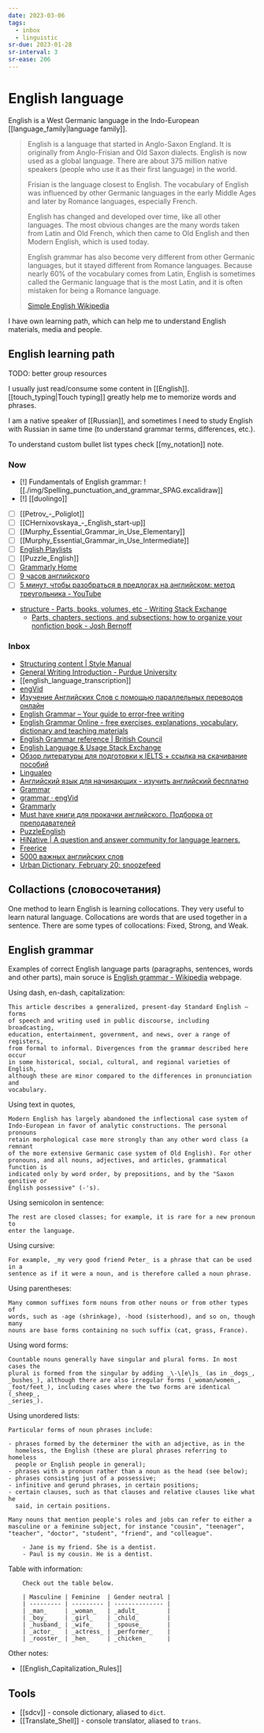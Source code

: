 ```yaml
---
date: 2023-03-06
tags:
  - inbox
  - linguistic
sr-due: 2023-01-28
sr-interval: 3
sr-ease: 206
---
```


# English language

English is a West Germanic language in the Indo-European
[[language_family|language family]].

> English is a language that started in Anglo-Saxon England. It is originally
> from Anglo-Frisian and Old Saxon dialects. English is now used as a global
> language. There are about 375 million native speakers (people who use it as
> their first language) in the world.
>
> Frisian is the language closest to English. The vocabulary of English was
> influenced by other Germanic languages in the early Middle Ages and later by
> Romance languages, especially French.
>
> English has changed and developed over time, like all other languages. The
> most obvious changes are the many words taken from Latin and Old French, which
> then came to Old English and then Modern English, which is used today.
>
> English grammar has also become very different from other Germanic languages,
> but it stayed different from Romance languages. Because nearly 60% of the
> vocabulary comes from Latin, English is sometimes called the Germanic language
> that is the most Latin, and it is often mistaken for being a Romance language.
>
> [Simple English Wikipedia](https://simple.wikipedia.org/wiki/English_language)

I have own learning path, which can help me to understand English materials,
media and people.

## English learning path

TODO: better group resources

I usually just read/consume some content in [[English]].
[[touch_typing|Touch typing]] greatly help me to memorize words and phrases.

I am a native speaker of [[Russian]], and sometimes I need to study
English with Russian in same time (to understand grammar terms, differences,
etc.).

To understand custom bullet list types check [[my_notation]] note.

### Now

- [!] Fundamentals of English grammar:
      ![[./img/Spelling_punctuation_and_grammar_SPAG.excalidraw]]
- [!] [[duolingo]]
- [ ] [[Petrov_-_Poliglot]]
- [ ] [[CHernixovskaya_-_English_start-up]]
- [ ] [[Murphy_Essential_Grammar_in_Use_Elementary]]
- [ ] [[Murphy_Essential_Grammar_in_Use_Intermediate]]
- [ ] [English Playlists](https://boosty.to/englishplaylists)
- [ ] [[Puzzle_English]]
- [ ] [Grammarly Home](https://www.grammarly.com/blog/capitalization-rules/)
- [ ] [9 часов английского](https://www.youtube.com/watch?v=PqBT7xpmZlE)
- [ ] [5 минут, чтобы разобраться в предлогах на английском: метод треугольника - YouTube](https://www.youtube.com/watch?v=cgYMtuFa8Iw)
- [structure - Parts, books, volumes, etc - Writing Stack Exchange](https://writing.stackexchange.com/questions/7083/parts-books-volumes-etc)
  - [Parts, chapters, sections, and subsections: how to organize your nonfiction book - Josh Bernoff](https://bernoff.com/blog/parts-chapters-sections-and-subsections-how-to-organize-your-nonfiction-book)

### Inbox

- [Structuring content | Style Manual](https://www.stylemanual.gov.au/structuring-content)
- [General Writing Introduction - Purdue University](https://owl.purdue.edu/owl/general_writing/index.html)
- [[english_language_transcription]]
- [engVid](https://www.engvid.com/)
- [Изучение Английских Слов с помощью параллельных переводов онлайн](https://studyenglishwords.com/)
- [English Grammar – Your guide to error-free writing](https://www.englishgrammar.org/)
- [English Grammar Online - free exercises, explanations, vocabulary, dictionary and teaching materials](https://www.ego4u.com/)
- [English Grammar reference | British Council](https://learnenglish.britishcouncil.org/english-grammar-reference)
- [English Language & Usage Stack Exchange](https://english.stackexchange.com/)
- [Обзор литературы для подготовки к IELTS + ссылка на скачивание пособий](https://m.pikabu.ru/story/obzor_literaturyi_dlya_podgotovki_k_ielts__ssyilka_na_skachivanie_posobiy_5632803#comments)
- [Lingualeo](https://lingualeo.com/ru/dashboard)
- [Английский язык для начинающих - изучить английский бесплатно](http://begin-english.ru/)
- [Grammar](https://www.reddit.com/r/grammar/)
- [grammar · engVid](https://www.engvid.com/topic/grammar/)
- [Grammarly](https://www.grammarly.com/blog/)
- [Must have книги для прокачки английского. Подборка от преподавателей](https://m.geektimes.ru/post/295267/comments/)
- [PuzzleEnglish](https://puzzle-english.com/)
- [HiNative | A question and answer community for language learners.](https://hinative.com/en-US)
- [Freerice](https://freerice.com/categories/english-vocabulary)
- [5000 важных английских слов](https://britlex.ru/dictionary.php)
- [Urban Dictionary, February 20: snoozefeed](http://www.urbandictionary.com/)

## Collactions (словосочетания)

One method to learn English is learning collocations. They very useful to learn
natural language. Collocations are words that are used together in a sentence.
There are some types of collocations: Fixed, Strong, and Weak.

## English grammar

Examples of correct English language parts (paragraphs, sentences, words and
other parts), main soruce is [English grammar -
Wikipedia](https://en.wikipedia.org/wiki/English_grammar) webpage.

Using dash, en-dash, capitalization:

    This article describes a generalized, present-day Standard English – forms
    of speech and writing used in public discourse, including broadcasting,
    education, entertainment, government, and news, over a range of registers,
    from formal to informal. Divergences from the grammar described here occur
    in some historical, social, cultural, and regional varieties of English,
    although these are minor compared to the differences in pronunciation and
    vocabulary.

Using text in quotes,

    Modern English has largely abandoned the inflectional case system of
    Indo-European in favor of analytic constructions. The personal pronouns
    retain morphological case more strongly than any other word class (a remnant
    of the more extensive Germanic case system of Old English). For other
    pronouns, and all nouns, adjectives, and articles, grammatical function is
    indicated only by word order, by prepositions, and by the "Saxon genitive or
    English possessive" (-'s).

Using semicolon in sentence:

    The rest are closed classes; for example, it is rare for a new pronoun to
    enter the language.

Using cursive:

    For example, _my very good friend Peter_ is a phrase that can be used in a
    sentence as if it were a noun, and is therefore called a noun phrase.

Using parentheses:

    Many common suffixes form nouns from other nouns or from other types of
    words, such as -age (shrinkage), -hood (sisterhood), and so on, though many
    nouns are base forms containing no such suffix (cat, grass, France).

Using word forms:

    Countable nouns generally have singular and plural forms. In most cases the
    plural is formed from the singular by adding _\-\[e\]s_ (as in _dogs_,
    _bushes_), although there are also irregular forms (_woman/women_,
    _foot/feet_), including cases where the two forms are identical (_sheep_,
    _series_).

Using unordered lists:

    Particular forms of noun phrases include:

    - phrases formed by the determiner the with an adjective, as in the
      homeless, the English (these are plural phrases referring to homeless
      people or English people in general);
    - phrases with a pronoun rather than a noun as the head (see below);
    - phrases consisting just of a possessive;
    - infinitive and gerund phrases, in certain positions;
    - certain clauses, such as that clauses and relative clauses like what he
      said, in certain positions.

    Many nouns that mention people's roles and jobs can refer to either a
    masculine or a feminine subject, for instance "cousin", "teenager",
    "teacher", "doctor", "student", "friend", and "colleague".

        - Jane is my friend. She is a dentist.
        - Paul is my cousin. He is a dentist.

Table with information:

        Check out the table below.

        | Masculine | Feminine  | Gender neutral |
        | --------- | --------- | -------------- |
        | _man_     | _woman_   | _adult_        |
        | _boy_     | _girl_    | _child_        |
        | _husband_ | _wife_    | _spouse_       |
        | _actor_   | _actress_ | _performer_    |
        | _rooster_ | _hen_     | _chicken_      |

Other notes:

- [[English_Capitalization_Rules]]

## Tools

- [[sdcv]] - console dictionary, aliased to `dict`.
- [[Translate_Shell]] - console translator, aliased to `trans`.
